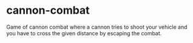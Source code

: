 # cannon-combat
Game of cannon combat where a cannon tries to shoot your vehicle and you have to cross the given distance by escaping the combat. 
